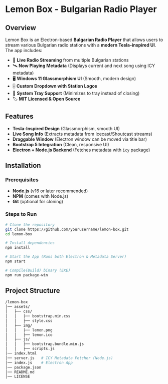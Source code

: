 # Lemon Box - Bulgarian Radio Player

## Overview

Lemon Box is an Electron-based **Bulgarian Radio Player** that allows users to stream various Bulgarian radio stations with a **modern Tesla-inspired UI**. The app includes:

- 🎵 **Live Radio Streaming** from multiple Bulgarian stations
- 🛰 **Now Playing Metadata** (Displays current and next song using ICY metadata)
- 🖥 **Windows 11 Glassmorphism UI** (Smooth, modern design)
- 🎚 **Custom Dropdown with Station Logos**
- 📌 **System Tray Support** (Minimizes to tray instead of closing)
- 🏷 **MIT Licensed & Open Source**

## Features

- **Tesla-Inspired Design** (Glassmorphism, smooth UI)
- **Live Song Info** (Extracts metadata from Icecast/Shoutcast streams)
- **Draggable Window** (Electron window can be moved via title bar)
- **Bootstrap 5 Integration** (Clean, responsive UI)
- **Electron + Node.js Backend** (Fetches metadata with `icy` package)

## Installation

### Prerequisites

- **Node.js** (v16 or later recommended)
- **NPM** (comes with Node.js)
- **Git** (optional for cloning)

### Steps to Run

```sh
# Clone the repository
git clone https://github.com/yourusername/lemon-box.git
cd lemon-box

# Install dependencies
npm install

# Start the App (Runs both Electron & Metadata Server)
npm start

# Compile(Build) binary (EXE)
npm run package-win
```

## Project Structure

```sh
/lemon-box
│── assets/
│   ├── css/
│   │   ├── bootstrap.min.css
│   │   ├── style.css
│   ├── img/
│   │   ├── lemon.png
│   │   ├── lemon.ico
│   ├── js/
│   │   ├── bootstrap.bundle.min.js
│   │   ├── scripts.js
│── index.html
│── server.js   # ICY Metadata Fetcher (Node.js)
│── index.js    # Electron App
│── package.json
│── README.md
│── LICENSE
```

